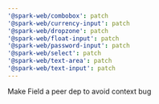 ```yaml
---
'@spark-web/combobox': patch
'@spark-web/currency-input': patch
'@spark-web/dropzone': patch
'@spark-web/float-input': patch
'@spark-web/password-input': patch
'@spark-web/select': patch
'@spark-web/text-area': patch
'@spark-web/text-input': patch
---
```


Make Field a peer dep to avoid context bug
